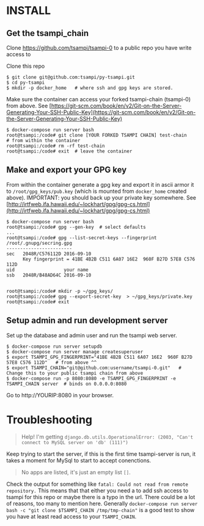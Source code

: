 # INSTALL 

## Get the tsampi_chain
Clone https://github.com/tsampi/tsampi-0 to a public repo you have write access to

Clone this repo

    $ git clone git@github.com:tsampi/py-tsampi.git 
    $ cd py-tsampi
    $ mkdir -p docker_home   # where ssh and gpg keys are stored.
    
Make sure the container can access your forked tsampi-chain (tsampi-0) from above. 
See [https://git-scm.com/book/en/v2/Git-on-the-Server-Generating-Your-SSH-Public-Key](https://git-scm.com/book/en/v2/Git-on-the-Server-Generating-Your-SSH-Public-Key)

    $ docker-compose run server bash
    root@tsampi:/code# git clone [YOUR FORKED TSAMPI CHAIN] test-chain     # from within the container
    root@tsampi:/code# rm -rf test-chain
    root@tsampi:/code# exit  # leave the container
    
## Make and export your GPG key
From within the container generate a gpg key and export it in ascii armor it to `/root/gpg_keys/pub.key` (which is mounted from  `docker_home` created above). IMPORTANT: you should back up your private key somewhere.
See [http://irtfweb.ifa.hawaii.edu/~lockhart/gpg/gpg-cs.html](http://irtfweb.ifa.hawaii.edu/~lockhart/gpg/gpg-cs.html)
    
    $ docker-compose run server bash
    root@tsampi:/code# gpg --gen-key  # select defaults
    ...
    root@tsampi:/code# gpg --list-secret-keys --fingerprint 
    /root/.gnupg/secring.gpg
    ------------------------
    sec   2048R/C576112D 2016-09-10
          Key fingerprint = 41BE 4B2B C511 6A07 16E2  960F B27D 57E8 C576 112D
    uid                  your name
    ssb   2048R/B48AD64C 2016-09-10

    
    root@tsampi:/code# mkdir -p ~/gpg_keys/
    root@tsampi:/code# gpg --export-secret-key  > ~/gpg_keys/private.key
    root@tsampi:/code# exit
    
## Setup admin and run development server
Set up the database and admin user and run the tsampi web server.

    $ docker-compose run server setupdb
    $ docker-compose run server manage createsuperuser  
    $ export TSAMPI_GPG_FINGERPRINT="41BE 4B2B C511 6A07 16E2  960F B27D 57E8 C576 112D"   # from above ^^ 
    $ export TSAMPI_CHAIN="git@github.com:username/tsampi-0.git"   # Change this to your public tsampi chain from above
    $ docker-compose run -p 8080:8080 -e TSAMPI_GPG_FINGERPRINT -e TSAMPI_CHAIN server  # binds on 0.0.0.0:8080

Go to http://YOURIP:8080 in your browser.

# Troubleshooting
> Help! I'm getting 
> `django.db.utils.OperationalError: (2003, "Can't connect to MySQL server on 'db' (111)")`
    
Keep trying to start the server, if this is the first time tsampi-server is run, it takes a moment for MySql to start to accept conenctions.

> No apps are listed, it's just an empty list `[]`.

Check the output for something like `fatal: Could not read from remote repository.` This means that that either you need a to add ssh access to tsampi for this repo or maybe there is a typo in the url. There could be a lot of reasons, too many to mention here. Generally `docker-compose run server bash -c "git clone $TSAMPI_CHAIN /tmp/tmp-chain"` is a good test to show you have at least read access to your `TSAMPI_CHAIN`.
